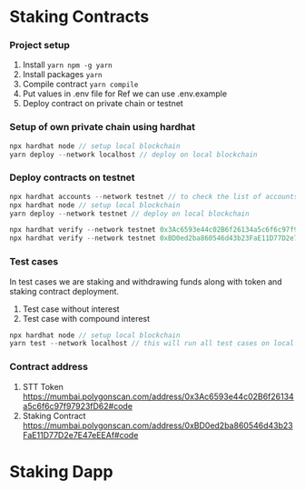 

# Staking Contracts
### Project setup
1. Install `yarn npm -g yarn`
2. Install packages `yarn`
3. Compile contract `yarn compile`
4. Put values in .env file for Ref we can use .env.example
5. Deploy contract on private chain or testnet 

### Setup of own private chain using hardhat
```typescript
npx hardhat node // setup local blockchain 
yarn deploy --network localhost // deploy on local blockchain 

```
### Deploy contracts on testnet
```typescript
npx hardhat accounts --network testnet // to check the list of accounts
npx hardhat node // setup local blockchain 
yarn deploy --network testnet // deploy on local blockchain 

npx hardhat verify --network testnet 0x3Ac6593e44c02B6f26134a5c6f6c97f97923fD62 "Staking Token" "STT" "8"
npx hardhat verify --network testnet 0xBD0ed2ba860546d43b23FaE11D77D2e7E47eEEAf "0x3Ac6593e44c02B6f26134a5c6f6c97f97923fD62" 20000000000000000 10

```

### Test cases 
In test cases we are staking and withdrawing funds along with token and staking contract deployment.
1. Test case without interest 
2. Test case with compound interest

```typescript
npx hardhat node // setup local blockchain 
yarn test --network localhost // this will run all test cases on local node
```

### Contract address
1. STT Token https://mumbai.polygonscan.com/address/0x3Ac6593e44c02B6f26134a5c6f6c97f97923fD62#code
2. Staking Contract https://mumbai.polygonscan.com/address/0xBD0ed2ba860546d43b23FaE11D77D2e7E47eEEAf#code


# Staking Dapp
